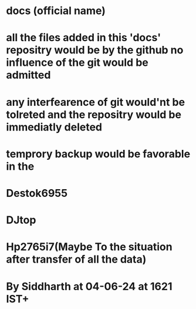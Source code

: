 # docs (official name)
# all the files added in this 'docs' repositry would be by the github no influence of the git would be admitted
# any interfearence of git would'nt be tolreted and the repositry would be immediatly deleted
# temprory backup would be favorable in the 
# Destok6955
# DJtop
# Hp2765i7(Maybe To the situation after transfer of all the data)
# By Siddharth at 04-06-24 at 1621 IST+
